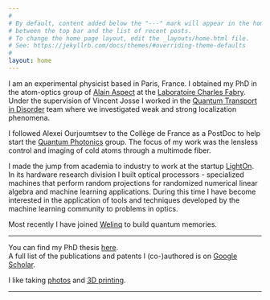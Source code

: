 ```yaml
---
#
# By default, content added below the "---" mark will appear in the home page
# between the top bar and the list of recent posts.
# To change the home page layout, edit the _layouts/home.html file.
# See: https://jekyllrb.com/docs/themes/#overriding-theme-defaults
#
layout: home
---
```


I am an experimental physicist based in Paris, France. I obtained my PhD in the atom-optics group of [Alain Aspect](https://en.wikipedia.org/wiki/Alain_Aspect) at the [Laboratoire Charles Fabry](https://www.lcf.institutoptique.fr). Under the supervision of Vincent Josse I worked in the [Quantum Transport in Disorder](https://www.lcf.institutoptique.fr/groupes-de-recherche/gaz-quantiques/experiences/quantum-transport-disorder) team where we investigated weak and strong localization phenomena.

I followed Alexei Ourjoumtsev to the Collège de France as a PostDoc to help start the [Quantum Photonics](https://jeipcdf.cnrs.fr/quantum-photonics/) group. The focus of my work was the lensless control and imaging of cold atoms through a multimode fiber.

I made the jump from academia to industry to work at the startup [LightOn](https://lighton.ai). In its hardware research division I built optical processors - specialized machines that perform random projections for randomized numerical linear algebra and machine learning applications. During this time I have become interested in the application of tools and techniques developed by the machine learning community to problems in optics.

Most recently I have joined [Welinq](https://www.welinq.fr) to build quantum memories.

---

You can find my PhD thesis [here](https://pastel.archives-ouvertes.fr/tel-01127067).  
A full list of the publications and patents I (co-)authored is on [Google Scholar](https://scholar.google.com/citations?user=OP_vsl4AAAAJ&hl=en&oi=ao).

I like taking [photos](https://kilianmuller.myportfolio.com) and [3D printing](https://www.printables.com/social/220917-kilian/).

---

